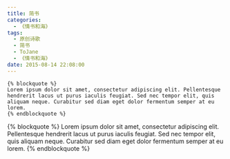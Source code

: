 ```yaml
---
title: 简书
categories:
  - 《情书和海》
tags:
  - 原创诗歌
  - 简书
  - ToJane
  - 《情书和海》
date: 2015-08-14 22:08:00
---
```


```
{% blockquote %}
Lorem ipsum dolor sit amet, consectetur adipiscing elit. Pellentesque hendrerit lacus ut purus iaculis feugiat. Sed nec tempor elit, quis aliquam neque. Curabitur sed diam eget dolor fermentum semper at eu lorem.
{% endblockquote %}
```

{% blockquote %}
Lorem ipsum dolor sit amet, consectetur adipiscing elit. Pellentesque hendrerit lacus ut purus iaculis feugiat. Sed nec tempor elit, quis aliquam neque. Curabitur sed diam eget dolor fermentum semper at eu lorem.
{% endblockquote %}
